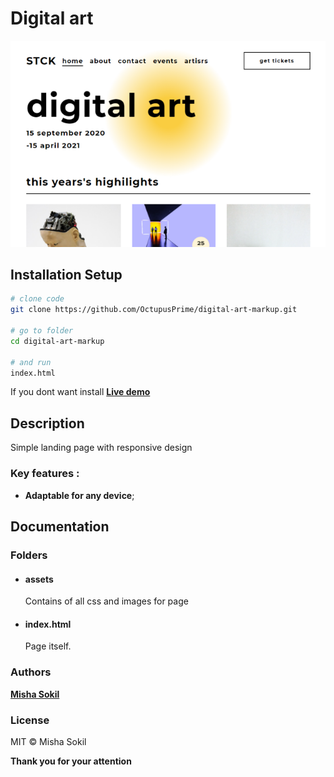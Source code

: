 # Digital art
<p align="center">
  <img alt="Todos application image" src="https://raw.githubusercontent.com/OctupusPrime/portfolio/master/src/assets/img/work4.png">
</p>  

## Installation Setup
```bash
# clone code
git clone https://github.com/OctupusPrime/digital-art-markup.git

# go to folder
cd digital-art-markup

# and run
index.html
```  
If you dont want install [**Live demo**](https://octupusprime.github.io/digital-art-markup/)  

## Description  
  
Simple landing page with responsive design  

### Key features : 
* **Adaptable for any device**;

## Documentation

### Folders
* #### assets 
    Contains of all css and images for page
* #### index.html
    Page itself.



### Authors
[**Misha Sokil**](https://github.com/OctupusPrime)
### License
 MIT © Misha Sokil

**Thank you for your attention**
